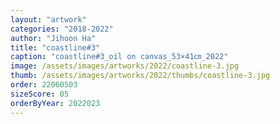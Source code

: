 ```yaml
---
layout: "artwork"
categories: "2018-2022"
author: "Jihoon Ha"
title: "coastline#3"
caption: "coastline#3_oil on canvas_53×41㎝_2022"
image: /assets/images/artworks/2022/coastline-3.jpg
thumb: /assets/images/artworks/2022/thumbs/coastline-3.jpg
order: 22060503
sizeScore: 05
orderByYear: 2022023
---
```

